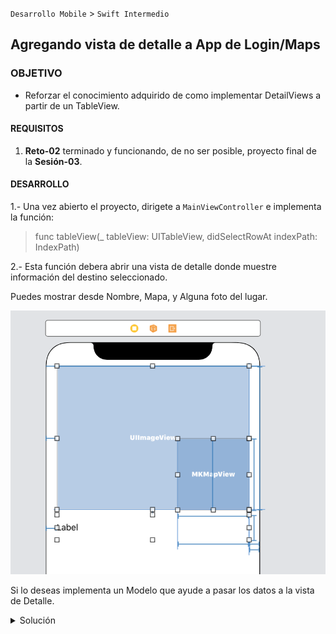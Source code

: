  
`Desarrollo Mobile` > `Swift Intermedio` 
	
## Agregando vista de detalle a App de Login/Maps

### OBJETIVO 

- Reforzar el conocimiento adquirido de como implementar DetailViews a partir de un TableView.

#### REQUISITOS 

1. **Reto-02** terminado y funcionando, de no ser posible, proyecto final de la **Sesión-03**.

#### DESARROLLO

1.- Una vez abierto el proyecto, dirigete a `MainViewController` e implementa la función:

> func tableView(_ tableView: UITableView, didSelectRowAt indexPath: IndexPath)

2.- Esta función debera abrir una vista de detalle donde muestre información del destino seleccionado.

Puedes mostrar desde Nombre, Mapa, y Alguna foto del lugar.

![](0.png)

Si lo deseas implementa un Modelo que ayude a pasar los datos a la vista de Detalle.


<details>
        <summary>Solución</summary>
<p> Para implementar la función didSelectRowAt: </p>
<p> Ojo cabe mencionar que en este caso estamos pasando las coordenadas, pero lo ideal seria pasar un modelo. </p>
```

func tableView(_ tableView: UITableView, didSelectRowAt indexPath: IndexPath) {
    let coordinates = mapLocation.coordinates
    let vc = storyboard?.instantiateViewController(identifier: "DetailViewController") as! DetailViewController
    vc.coordinates = coordinates
    self.navigationController?.pushViewController(vc, animated: true)
  }
```

<p> En el ViewDidLoad de DetailViewController, asignar los valores de texto e imagen a los IBOutlets. </p>
</details>

  
  
